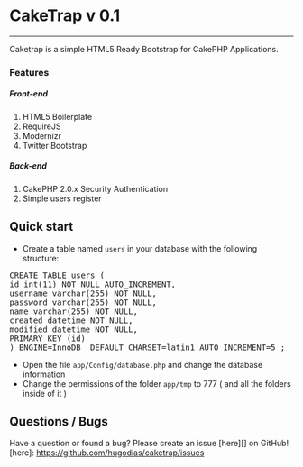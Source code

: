 # CakeTrap v 0.1
---
Caketrap is a simple HTML5 Ready Bootstrap for CakePHP Applications.

### Features
##### Front-end

1. HTML5 Boilerplate
2. RequireJS
3. Modernizr
4. Twitter Bootstrap

##### Back-end
1. CakePHP 2.0.x Security Authentication
2. Simple users register


## Quick start

- Create a table named `users` in your database with the following structure:


<pre>CREATE TABLE users (
id int(11) NOT NULL AUTO_INCREMENT,
username varchar(255) NOT NULL,
password varchar(255) NOT NULL,
name varchar(255) NOT NULL,
created datetime NOT NULL,
modified datetime NOT NULL,
PRIMARY KEY (id)
) ENGINE=InnoDB  DEFAULT CHARSET=latin1 AUTO_INCREMENT=5 ;
</pre>


- Open the file `app/Config/database.php` and change the database information
- Change the permissions of the folder `app/tmp` to 777 ( and all the folders inside of it )


## Questions / Bugs

Have a question or found a bug? Please create an issue [here][] on GitHub!
[here]: https://github.com/hugodias/caketrap/issues
